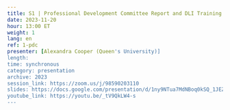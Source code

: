 ```yaml
---
title: S1 | Professional Development Committee Report and DLI Training Repository
date: 2023-11-20
hour: 13:00 ET
weight: 1
lang: en
ref: 1-pdc
presenter: [Alexandra Cooper (Queen's University)]
length:
time: synchronous
category: presentation
archive: 2023
session_link: https://zoom.us/j/98590203110
slides: https://docs.google.com/presentation/d/1ny9NTua7MdNBoq0kSQ_1JEZHpFyKYPfJ/edit?usp=share_link&ouid=109853946981534204449&rtpof=true&sd=true
youtube_link: https://youtu.be/_tV9QkLW4-s
---
```

